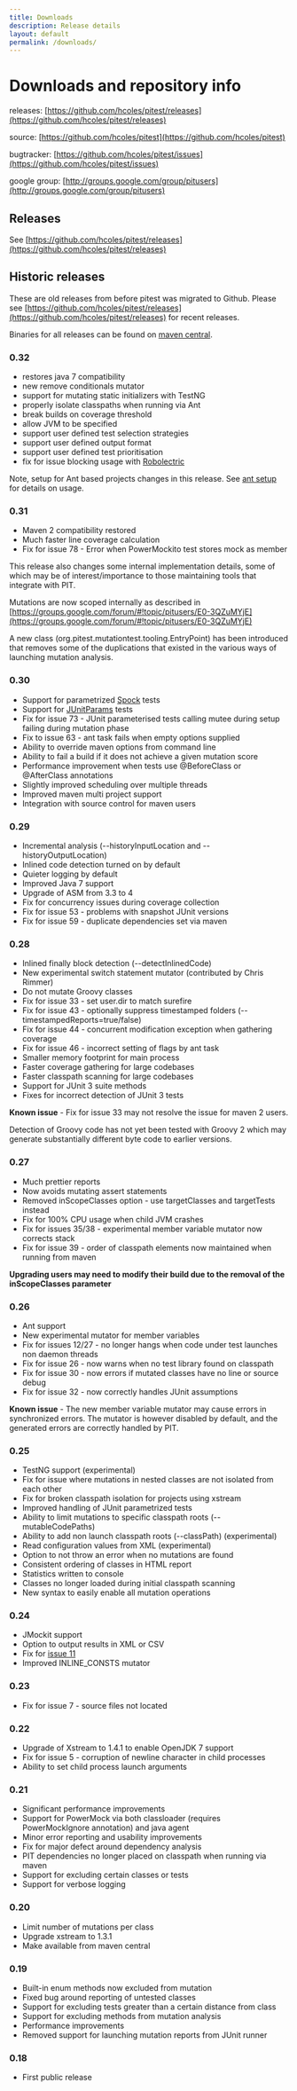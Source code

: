 ```yaml
---
title: Downloads
description: Release details
layout: default
permalink: /downloads/
---
```


# Downloads and repository info

releases: [https://github.com/hcoles/pitest/releases](https://github.com/hcoles/pitest/releases)

source: [https://github.com/hcoles/pitest](https://github.com/hcoles/pitest)

bugtracker: [https://github.com/hcoles/pitest/issues](https://github.com/hcoles/pitest/issues)

google group: [http://groups.google.com/group/pitusers](http://groups.google.com/group/pitusers)

## Releases

See [https://github.com/hcoles/pitest/releases](https://github.com/hcoles/pitest/releases)

## Historic releases

These are old releases from before pitest was migrated to Github. Please see [https://github.com/hcoles/pitest/releases](https://github.com/hcoles/pitest/releases) for recent releases.

Binaries for all releases can be found on [maven central](https://search.maven.org/search?q=org.pitest).

### 0.32

* restores java 7 compatibility
* new remove conditionals mutator
* support for mutating static initializers with TestNG
* properly isolate classpaths when running via Ant
* break builds on coverage threshold
* allow JVM to be specified
* support user defined test selection strategies
* support user defined output format
* support user defined test prioritisation
* fix for issue blocking usage with [Robolectric](http://robolectric.org/)

Note, setup for Ant based projects changes in this release. See [ant setup](http://pitest.org/quickstart/ant/) for details on usage.

### 0.31

* Maven 2 compatibility restored
* Much faster line coverage calculation
* Fix for issue 78 - Error when PowerMockito test stores mock as member

This release also changes some internal implementation details, some of which may be of interest/importance to those maintaining tools that
integrate with PIT.

Mutations are now scoped internally as described in [https://groups.google.com/forum/#!topic/pitusers/E0-3QZuMYjE](https://groups.google.com/forum/#!topic/pitusers/E0-3QZuMYjE)

A new class (org.pitest.mutationtest.tooling.EntryPoint) has been introduced that removes some of the duplications that existed in the various ways of launching mutation analysis. 

### 0.30

* Support for parametrized [Spock](http://code.google.com/p/spock/) tests
* Support for [JUnitParams](http://code.google.com/p/junitparams/) tests
* Fix for issue 73 - JUnit parameterised tests calling mutee during setup failing during mutation phase
* Fix to issue 63 - ant task fails when empty options supplied
* Ability to override maven options from command line
* Ability to fail a build if it does not achieve a given mutation score
* Performance improvement when tests use @BeforeClass or @AfterClass annotations
* Slightly improved scheduling over multiple threads
* Improved maven multi project support
* Integration with source control for maven users


### 0.29

* Incremental analysis (--historyInputLocation and --historyOutputLocation)
* Inlined code detection turned on by default
* Quieter logging by default
* Improved Java 7 support
* Upgrade of ASM from 3.3 to 4
* Fix for concurrency issues during coverage collection
* Fix for issue 53 - problems with snapshot JUnit versions
* Fix for issue 59 - duplicate dependencies set via maven


### 0.28

* Inlined finally block detection (--detectInlinedCode)
* New experimental switch statement mutator (contributed by Chris Rimmer)
* Do not mutate Groovy classes
* Fix for issue 33 - set user.dir to match surefire
* Fix for issue 43 - optionally suppress timestamped folders (--timestampedReports=true/false)
* Fix for issue 44 - concurrent modification exception when gathering coverage
* Fix for issue 46 - incorrect setting of flags by ant task
* Smaller memory footprint for main process
* Faster coverage gathering for large codebases
* Faster classpath scanning for large codebases
* Support for JUnit 3 suite methods
* Fixes for incorrect detection of JUnit 3 tests

**Known issue** - Fix for issue 33 may not resolve the issue for maven 2 users.

Detection of Groovy code has not yet been tested with Groovy 2 which may generate substantially different
byte code to earlier versions.

### 0.27

* Much prettier reports
* Now avoids mutating assert statements
* Removed inScopeClasses option - use targetClasses and targetTests instead
* Fix for 100% CPU usage when child JVM crashes
* Fix for issues 35/38 - experimental member variable mutator now corrects stack
* Fix for issue 39 - order of classpath elements now maintained when running from maven

**Upgrading users may need to modify their build due to the removal of the inScopeClasses parameter**

### 0.26

* Ant support
* New experimental mutator for member variables 
* Fix for issues 12/27 - no longer hangs when code under test launches non daemon threads
* Fix for issue 26 - now warns when no test library found on classpath
* Fix for issue 30 - now errors if mutated classes have no line or source debug
* Fix for issue 32 - now correctly handles JUnit assumptions 

**Known issue** - The new member variable mutator may cause errors in synchronized errors. The mutator is
however disabled by default, and the generated errors are correctly handled by PIT.

### 0.25

* TestNG support (experimental)
* Fix for issue where mutations in nested classes are not isolated from each other
* Fix for broken classpath isolation for projects using xstream
* Improved handling of JUnit parametrized tests
* Ability to limit mutations to specific classpath roots (--mutableCodePaths)
* Ability to add non launch classpath roots (--classPath) (experimental)
* Read configuration values from XML (experimental)
* Option to not throw an error when no mutations are found
* Consistent ordering of classes in HTML report
* Statistics written to console
* Classes no longer loaded during initial classpath scanning
* New syntax to easily enable all mutation operations

### 0.24

* JMockit support
* Option to output results in XML or CSV
* Fix for [issue 11](http://code.google.com/p/pitestrunner/issues/detail?id=11)
* Improved INLINE_CONSTS mutator

### 0.23

* Fix for issue 7 - source files not located

### 0.22

* Upgrade of Xstream to 1.4.1 to enable OpenJDK 7 support
* Fix for issue 5 - corruption of newline character in child processes
* Ability to set child process launch arguments

### 0.21

* Significant performance improvements
* Support for PowerMock via both classloader (requires PowerMockIgnore annotation) and java agent
* Minor error reporting and usability improvements
* Fix for major defect around dependency analysis
* PIT dependencies no longer placed on classpath when running via maven
* Support for excluding certain classes or tests
* Support for verbose logging

### 0.20

* Limit number of mutations per class
* Upgrade xstream to 1.3.1
* Make available from maven central

### 0.19

* Built-in enum methods now excluded from mutation
* Fixed bug around reporting of untested classes
* Support for excluding tests greater than a certain distance from class
* Support for excluding methods from mutation analysis
* Performance improvements
* Removed support for launching mutation reports from JUnit runner

### 0.18

* First public release
